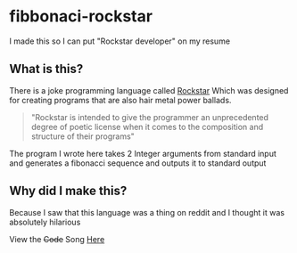 # fibbonaci-rockstar
I made this so I can put "Rockstar developer" on my resume

## What is this?
There is a joke programming language called [Rockstar](https://codewithrockstar.com/) Which was designed for creating programs that are also hair metal power ballads.

> "Rockstar is intended to give the programmer an unprecedented degree of poetic license when it comes to the composition and structure of their programs"

The program I wrote here takes 2 Integer arguments from standard input and generates a fibonacci sequence and outputs it to standard output

## Why did I make this?
Because I saw that this language was a thing on reddit and I thought it was absolutely hilarious

View the ~~Code~~ Song [Here](https://github.com/ThatNerdUKnow/fibbonaci-rockstar/blob/main/fibonacci.rock)


